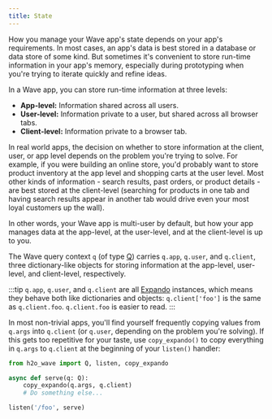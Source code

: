 ```yaml
---
title: State
---
```


How you manage your Wave app's state depends on your app's requirements. In most cases, an app's data is best stored in a database or data store of some kind. But sometimes it's convenient to store run-time information in your app's memory, especially during prototyping when you're trying to iterate quickly and refine ideas.

In a Wave app, you can store run-time information at three levels:
- **App-level:** Information shared across all users.
- **User-level:** Information private to a user, but shared across all browser tabs.
- **Client-level:** Information private to a browser tab.

In real world apps, the decision on whether to store information at the client, user, or app level depends on the problem you're trying to solve. For example, if you were building an online store, you'd probably want to store product inventory at the app level and shopping carts at the user level. Most other kinds of information - search results, past orders, or product details - are best stored at the client-level (searching for products in one tab and having search results appear in another tab would drive even your most loyal customers up the wall).

In other words, your Wave app is multi-user by default, but how your app manages data at the app-level, at the user-level, and at the client-level is up to you.

The Wave query context `q` (of type [Q](api/server#q)) carries `q.app`, `q.user`, and `q.client`, three dictionary-like objects for storing information at the app-level, user-level, and client-level, respectively. 

:::tip
`q.app`, `q.user`, and `q.client` are all [Expando](api/core#Expando) instances, which means they behave both like dictionaries and objects: `q.client['foo']` is the same as `q.client.foo`. `q.client.foo` is easier to read.
:::


In most non-trivial apps, you'll find yourself frequently copying values from `q.args` into `q.client` (or `q.user`, depending on the problem you're solving). If this gets too repetitive for your taste, use `copy_expando()` to copy everything in `q.args` to `q.client` at the beginning of your `listen()` handler:

```py {4}
from h2o_wave import Q, listen, copy_expando

async def serve(q: Q):
    copy_expando(q.args, q.client)
    # Do something else...

listen('/foo', serve)
```

